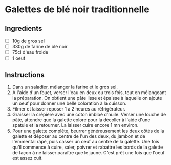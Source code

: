 # Galettes de blé noir traditionnelle

## Ingredients

- [ ] 10g de gros sel
- [ ] 330g de farine de blé noir
- [ ] 75cl d'eau froide
- [ ] 1 oeuf

## Instructions

1. Dans un saladier, mélanger la farine et le gros sel.
2. A l'aide d'un fouet, verser l'eau en deux ou trois fois,
   tout en mélangeant la préparation.
   On obtient une pâte lisse et épaisse à laquelle on ajoute
   un oeuf pour donner une belle coloration à la cuisson.
3. Filmer et laisser reposer 1 à 2 heures au réfrigérateur.
4. Graisser la crêpière avec une coton imbibé d'huile.
   Verser une louche de pâte, attendre que la galette colore
   pour la décoller à l'aide d'une spatule et la retourner.
   La laisser cuire encore 1 mn environ.
5. Pour une galette complète, beurrer généreusement les deux côtés
   de la galette et déposer au centre de l'un des deux, du jambon
   et de l'emmental râpé, puis casser un oeuf au centre de la galette.
   Une fois qu'il commence à cuire, saler, poivrer et rabattre les bords
   de la galette de façon à ne laisser paraître que le jaune.
   C'est prêt une fois que l'oeuf est assez cuit.
